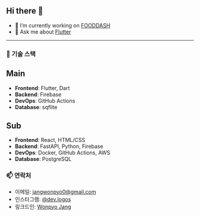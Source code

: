 ## Hi there 👋

- 🔭 I’m currently working on [FOODDASH](https://fooddash.co.kr/)
- 💬 Ask me about [Flutter](https://flutter.dev/)

---

### 🔧 기술 스택
## Main
- **Frontend**: Flutter, Dart
- **Backend**: Firebase
- **DevOps**: GitHub Actions
- **Database**: sqflite

## Sub
- **Frontend**: React, HTML/CSS
- **Backend**: FastAPI, Python, Firebase
- **DevOps**: Docker, GitHub Actions, AWS
- **Database**: PostgreSQL

### 📫 연락처
- 이메일: jangwonpyo0@gmail.com
- 인스타그램: [@dev.logos](https://www.instagram.com/dev.logos?igsh=YWFoMjRnYWgyYTR6&utm_source=qr)
- 링크드인: [Wonpyo Jang](https://www.linkedin.com/in/wonpyo-jang-722408185/)
